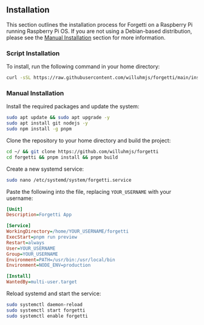 ## Installation

This section outlines the installation process for Forgetti on a Raspberry Pi running Raspberry Pi OS. If you are not using a Debian-based distribution, please see the [Manual Installation](#manual-installation) section for more information.


### Script Installation

To install, run the following command in your home directory:

```bash
curl -sSL https://raw.githubusercontent.com/willuhmjs/forgetti/main/install.sh | sh
```

### Manual Installation

Install the required packages and update the system:

```bash
sudo apt update && sudo apt upgrade -y
sudo apt install git nodejs -y
sudo npm install -g pnpm
```

Clone the repository to your home directory and build the project:

```bash
cd ~/ && git clone https://github.com/willuhmjs/forgetti
cd forgetti && pnpm install && pnpm build
```

Create a new systemd service:

```bash
sudo nano /etc/systemd/system/forgetti.service
```

Paste the following into the file, replacing `YOUR_USERNAME` with your username:

```ini
[Unit]
Description=Forgetti App

[Service]
WorkingDirectory=/home/YOUR_USERNAME/forgetti
ExecStart=pnpm run preview
Restart=always
User=YOUR_USERNAME
Group=YOUR_USERNAME
Environment=PATH=/usr/bin:/usr/local/bin
Environment=NODE_ENV=production

[Install]
WantedBy=multi-user.target
```

Reload systemd and start the service:

```bash
sudo systemctl daemon-reload
sudo systemctl start forgetti
sudo systemctl enable forgetti
```
